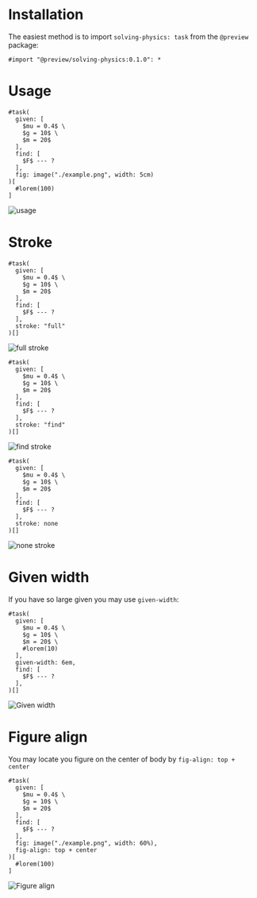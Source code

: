 # Installation
The easiest method is to import `solving-physics: task` from the `@preview` package:
```typ
#import "@preview/solving-physics:0.1.0": *
```

# Usage
```typ
#task(
  given: [
    $mu = 0.4$ \
    $g = 10$ \
    $m = 20$
  ],
  find: [
    $F$ --- ?
  ],
  fig: image("./example.png", width: 5cm)
)[
  #lorem(100)
]
```
![usage](https://raw.githubusercontent.com/yegorweb/solving-physics/master/examples/example1.png)

# Stroke
```typ
#task(
  given: [
    $mu = 0.4$ \
    $g = 10$ \
    $m = 20$
  ],
  find: [
    $F$ --- ?
  ],
  stroke: "full"
)[]
```
![full stroke](https://raw.githubusercontent.com/yegorweb/solving-physics/master/examples/example2.svg)

```typ
#task(
  given: [
    $mu = 0.4$ \
    $g = 10$ \
    $m = 20$
  ],
  find: [
    $F$ --- ?
  ],
  stroke: "find"
)[]
```
![find stroke](https://raw.githubusercontent.com/yegorweb/solving-physics/master/examples/example3.svg)

```typ
#task(
  given: [
    $mu = 0.4$ \
    $g = 10$ \
    $m = 20$
  ],
  find: [
    $F$ --- ?
  ],
  stroke: none
)[]
```
![none stroke](https://raw.githubusercontent.com/yegorweb/solving-physics/master/examples/example4.svg)

# Given width
If you have so large given you may use `given-width`:
```typ
#task(
  given: [
    $mu = 0.4$ \
    $g = 10$ \
    $m = 20$ \
    #lorem(10)
  ],
  given-width: 6em,
  find: [
    $F$ --- ?
  ],
)[]
```
![Given width](https://raw.githubusercontent.com/yegorweb/solving-physics/master/examples/example5.svg)

# Figure align
You may locate you figure on the center of body by `fig-align: top + center`
```typ
#task(
  given: [
    $mu = 0.4$ \
    $g = 10$ \
    $m = 20$
  ],
  find: [
    $F$ --- ?
  ],
  fig: image("./example.png", width: 60%),
  fig-align: top + center
)[
  #lorem(100)
]
```
![Figure align](https://raw.githubusercontent.com/yegorweb/solving-physics/master/examples/example6.png)
